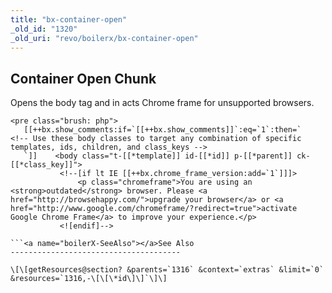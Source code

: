 ```yaml
---
title: "bx-container-open"
_old_id: "1320"
_old_uri: "revo/boilerx/bx-container-open"
---
```


Container Open Chunk
--------------------

Opens the body tag and in acts Chrome frame for unsupported browsers.

 ```
<pre class="brush: php">
    [[++bx.show_comments:if=`[[++bx.show_comments]]`:eq=`1`:then=`    <!-- Use these body classes to target any combination of specific templates, ids, children, and class_keys -->
    `]]    <body class="t-[[*template]] id-[[*id]] p-[[*parent]] ck-[[*class_key]]">
            <!--[if lt IE [[++bx.chrome_frame_version:add=`1`]]]>
                <p class="chromeframe">You are using an <strong>outdated</strong> browser. Please <a href="http://browsehappy.com/">upgrade your browser</a> or <a href="http://www.google.com/chromeframe/?redirect=true">activate Google Chrome Frame</a> to improve your experience.</p>
            <![endif]-->

```<a name="boilerX-SeeAlso"></a>See Also
--------------------------------------

 \[\[getResources@section? &parents=`1316` &context=`extras` &limit=`0` &resources=`1316,-\[\[\*id\]\]`\]\]